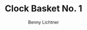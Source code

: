 ---
title: Clock Basket No. 1
author: Benny Lichtner
description: A dialog imagining a world without clocks, followed by a decentralized magic trick. Best enjoyed with a friend.
weight: 8
---